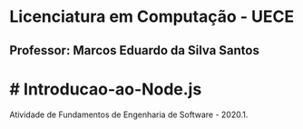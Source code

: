 # Licenciatura em Computação - UECE
## Professor: Marcos Eduardo da Silva Santos

# # Introducao-ao-Node.js
Atividade de Fundamentos de Engenharia de Software - 2020.1.
